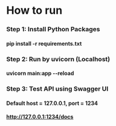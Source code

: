 # How to run
### Step 1: Install Python Packages
#### pip install -r requirements.txt

### Step 2: Run by uvicorn (Localhost)
#### uvicorn main:app --reload

### Step 3: Test API using Swagger UI
#### Default host = 127.0.0.1, port = 1234
#### http://127.0.0.1:1234/docs

